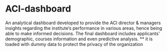 # ACI-dashboard
An analytical dashboard developed to provide the ACI director & managers insights regarding the institute’s performance in various areas, hence being able to make informed decisions.
The final dashboard includes applicants' demographic, courses information and even predictive analysis.
** it is loaded with dummy data to protect the privacy of the organization

